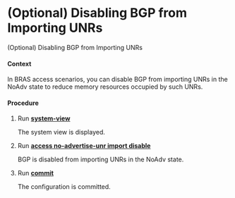 (Optional) Disabling BGP from Importing UNRs
============================================

(Optional) Disabling BGP from Importing UNRs

#### Context

In BRAS access scenarios, you can disable BGP from importing UNRs in the NoAdv state to reduce memory resources occupied by such UNRs.


#### Procedure

1. Run [**system-view**](cmdqueryname=system-view)
   
   
   
   The system view is displayed.
2. Run [**access no-advertise-unr import disable**](cmdqueryname=access+no-advertise-unr+import+disable)
   
   
   
   BGP is disabled from importing UNRs in the NoAdv state.
3. Run [**commit**](cmdqueryname=commit)
   
   
   
   The configuration is committed.
